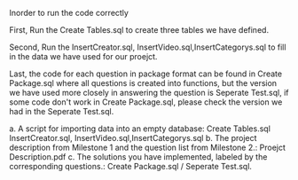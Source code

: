 Inorder to run the code correctly

First, Run the Create Tables.sql to create three tables we have defined.

Second, Run the InsertCreator.sql, InsertVideo.sql,InsertCategorys.sql to fill in the data we have used for our proejct.

Last, the code for each question in package format can be found in Create Package.sql where all questions is created into functions, but the version we have used more closely in answering the question is Seperate Test.sql, if some code don't work in Create Package.sql, please check the version we had in the Seperate Test.sql.

a. A script for importing data into an empty database:  Create Tables.sql  InsertCreator.sql, InsertVideo.sql,InsertCategorys.sql
b. The project description from Milestone 1 and the question list from Milestone 2.: Proejct Description.pdf
c. The solutions you have implemented, labeled by the corresponding questions.: Create Package.sql / Seperate Test.sql.